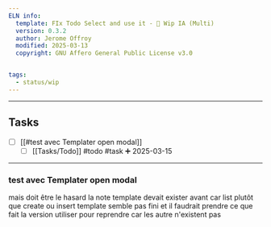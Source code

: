 ```yaml
---
ELN info:
  template: FIx Todo Select and use it - 👀 Wip IA (Multi)
  version: 0.3.2
  author: Jerome Offroy
  modified: 2025-03-13
  copyright: GNU Affero General Public License v3.0


tags:
  - status/wip
---
```



---
## Tasks
- [ ] [[#test avec Templater open modal]]
     - [ ] [[Tasks/Todo]]  #todo #task ➕ 2025-03-15
---





### test avec Templater open modal
mais doit être le hasard la note template devait exister avant car list plutôt que create ou insert template
semble pas fini et il faudrait prendre ce que fait la version utiliser pour reprendre 
car les autre n'existent pas 
